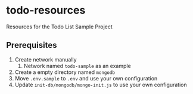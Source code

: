 # todo-resources
Resources for the Todo List Sample Project

## Prerequisites
1. Create network manually
   1. Network named `todo-sample` as an example
2. Create a empty directory named `mongodb`
3. Move `.env.sample` to `.env` and use your own configuration
4. Update `init-db/mongodb/mongo-init.js` to use your own configuration


